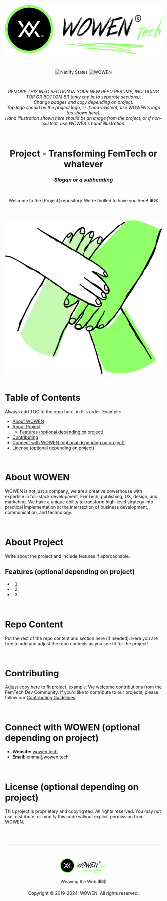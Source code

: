 <br>

![WOWEN Logo](https://github.com/WOWEN-DEV/wowen/blob/main/wowen-repo-logo.svg)

<br>

<p align="center">
  <img src="https://api.netlify.com/api/v1/badges/b86ae6b4-7487-4cc1-b96a-0925766438c0/deploy-status" alt="Netlify Status">
  <img src="https://img.shields.io/badge/WOWEN-FemTech%20Dev%20Community-blueviolet" alt="WOWEN">
</p>

<br>

<p align="center">
<i>REMOVE THIS INFO SECTION IN YOUR NEW REPO README, INCLUDING TOP OR BOTTOM BR (only one br to separate sections).</i>
<br>
<i>Change badges and copy depending on project.</i>
<br>
<i>Top logo should be the project logo, or if non-existent, use WOWEN's logo (as shown here).</i>
<br>
<i>Hand illustration shown here should be an image from the project, or if non-existent, use WOWEN's hand illustration.</i>
</p>

<br>

<h1 align="center">Project - Transforming FemTech or whatever</h1>

<h3 align="center"><i>Slogan or a subheading</i></h3>

<br>

<p align="center">Welcome to the [Project] repository. We're thrilled to have you here! 🕷️🕸️</p>

<br>
<br>
<div align="center">
  <img src="https://github.com/WOWEN-DEV/wowen/blob/main/wowen-hands.svg" alt="WOWEN Illustration">
</div>

<br>

# Table of Contents
Always add TOC to the repo here, in this order.
Example:
- [About WOWEN](#about-wowen)
- [About Project](#about-project)
  - [Features (optional depending on project)](#features)
- [Contributing](#contributing)
- [Connect with WOWEN (optional depending on project)](#connect-with-wowen)
- [License (optional depending on project)](#license)

<br>

# About WOWEN
WOWEN is not just a company; we are a creative powerhouse with expertise in full-stack development, FemTech, publishing, UX, design, and marketing. We have a unique ability to transform high-level strategy into practical implementation at the intersection of business development, communication, and technology.

<br>

# About Project
Write about the project and include features if approachable.

## Features (optional depending on project)
- 1.
- 2.
- 3.

<br>

# Repo Content
Put the rest of the repo content and section here (if needed). Here you are free to add and adjust the repo contents as you see fit for the project!

<br>

# Contributing

Adjust copy here to fit project, example: We welcome contributions from the FemTech Dev Community. If you'd like to contribute to our projects, please follow our [Contributing Guidelines](https://github.com/WOWEN-DEV/wowen/blob/main/CONTRIBUTING.md).

<br>

# Connect with WOWEN (optional depending on project)

- **Website:** [wowen.tech](https://wowen.tech)
- **Email:** emma@wowen.tech

<br>

# License (optional depending on project)
This project is proprietary and copyrighted. All rights reserved. You may not use, distribute, or modify this code without explicit permission from WOWEN.

<br>
<br>

---

<br>

<p align="center">
  <img src="https://github.com/WOWEN-DEV/wowen/blob/main/wowen-repo-logo.svg" alt="WOWEN Logo" width="30%">
</p>

<p align="center">Weaving the Web 🕷️🕸️</p>
<p align="center">Copyright © 2019-2024, WOWEN. All rights reserved.</p>

